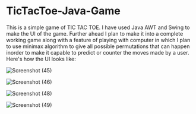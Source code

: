 # TicTacToe-Java-Game

This is a simple game of TIC TAC TOE.
I have used Java AWT and Swing to make the UI of the game.
Further ahead I plan to make it into a complete working game along with a feature of playing with computer in which I plan to use minimax algorithm to give all possible permutations that can happen inorder to make it capable to predict or counter the moves made by a user.<br>
Here's how the UI looks like: 

![Screenshot (45)](https://user-images.githubusercontent.com/105445242/225419375-fe896f9a-cfb1-4b11-a6ac-dfd742857fbe.png)

![Screenshot (46)](https://user-images.githubusercontent.com/105445242/225419625-9e1a7d95-8c15-4ce1-87a4-bc4f0109a112.png)

![Screenshot (48)](https://user-images.githubusercontent.com/105445242/225419656-d130cd1f-e3e4-4edc-8a74-8fa96419f971.png)

![Screenshot (49)](https://user-images.githubusercontent.com/105445242/225419501-717e5133-2899-4d42-a440-54fcf23cdb45.png)
